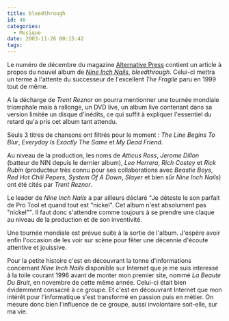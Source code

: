 ```yaml
---
title: bleedthrough
id: 46
categories:
  - Musique
date: 2003-11-26 00:15:42
tags:
---
```


Le numéro de décembre du magazine [Alternative Press](http://www.altpress.com/) contient un article à propos du nouvel album de _[Nine Inch Nails](http://www.nin.com)_, _bleedthrough_. Celui-ci mettra un terme à l'attente du successeur de l'excellent _The Fragile_ paru en 1999 tout de même.

A la décharge de _Trent Reznor_ on pourra mentionner une tournée mondiale triomphale mais à rallonge, un DVD live, un album live contenant dans sa version limitée un disque d'inédits, ce qui suffit à expliquer l'essentiel du retard qu'a pris cet album tant attendu.

Seuls 3 titres de chansons ont filtrés pour le moment : _The Line Begins To Blur_, _Everyday Is Exactly The Same_ et _My Dead Friend_.

Au niveau de la production, les noms de _Atticus Ross_, _Jerome Dillon_ (batteur de NIN depuis le dernier album), _Leo Herrera_, _Rich Costey_ et _Rick Rubin_ (producteur très connu pour ses collaborations avec _Beastie Boys_, _Red Hot Chili Pepers_, _System Of A Down_, _Slayer_ et bien sûr _Nine Inch Nails_) ont été cités par _Trent Reznor_.

Le leader de _Nine Inch Nails_ a par ailleurs déclaré <q>Je déteste le son parfait de Pro Tool et quand tout est "nickel". Cet album n'est absolument pas "nickel"</q>. Il faut donc s'attendre comme toujours à se prendre une claque au niveau de la production et de son inventivité.

Une tournée mondiale est prévue suite à la sortie de l'album. J'espère avoir enfin l'occasion de les voir sur scène pour fêter une décennie d'écoute attentive et jouissive.

Pour la petite histoire c'est en découvrant la tonne d'informations concernant _Nine Inch Nails_ disponible sur Internet que je me suis interessé à la toile courant 1996 avant de monter mon premier site, nommé _La Beaute Du Bruit_, en novembre de cette même année. Celui-ci était bien évidemment consacré à ce groupe. Et c'est en découvrant Internet que mon intérêt pour l'informatique s'est transformé en passion puis en métier. On mesure donc bien l'influence de ce groupe, aussi involontaire soit-elle, sur ma vie.